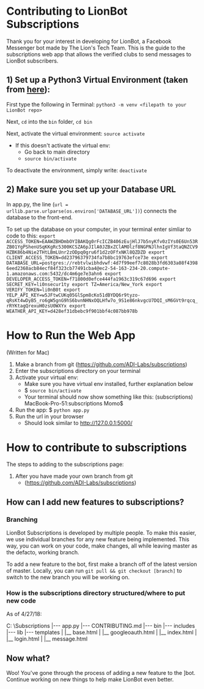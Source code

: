 # Contributing to LionBot Subscriptions

Thank you for your interest in developing for LionBot, a Facebook Messenger bot made by The Lion's Tech Team. This is the guide to the subscriptions web app that allows the verified clubs to send messages to LionBot subscribers.

## 1)  Set up a Python3 Virtual Environment (taken from [here](https://gist.github.com/pandafulmanda/730a9355e088a9970b18275cb9eadef3)):

First type the following in Terminal: 
`python3 -m venv <filepath to your LionBot repo>`

Next, `cd` into the `bin` folder,
`cd bin`

Next, activate the virtual environment: 
`source activate`
- If this doesn't activate the virtual env:
	- Go back to main directory
	- `source bin/activate`

To deactivate the environment, simply write: 
`deactivate `

## 2) Make sure you set up your Database URL

In app.py, the line (`url = urllib.parse.urlparse(os.environ['DATABASE_URL'])`) connects the database to the front-end.

To set up the database on your computer, in your terminal enter simliar to code to this:
`export ACCESS_TOKEN=EAAWZBHDmbOYIBAKQg0rFcICZB406zEujHlJ7b5nyKfv0zIYs0E6Un53RZB01YgPShenUSqKKgRc5300KCSZA6pJIlA0JZBxZClAMOlzf8NGPNJlhnIgVf3taQNZCV9HZBK86b4Nie2THtLBmLUnr2zODpq0gru6f1d2zOFfxNKl8QZDZD
export CLIENT_ACCESS_TOKEN=dd23796379734fa7b8bc19763efce73e
export DATABASE_URL=postgres://rebtvlwibhdvwf:4d7f99eef7c8028b3fd6303a08f43986eed2368acb84ecf84f323cb77491cba4@ec2-54-163-234-20.compute-1.amazonaws.com:5432/dc4m6ge7e3ahn6
export DEVELOPER_ACCESS_TOKEN=f71800d0efce444fa1963c319c67d696
export SECRET_KEY=li0nsecur1ty
export TZ=America/New_York
export VERIFY_TOKEN=li0nB0t
export YELP_API_KEY=w5JFtwCUKq05GlSpm8cKo51dBYDQ6r9tyzo-qRsKt4wDyB5_ro6gW5gnG9hS6bvnNHNxOQLHfw7o_9S1e86nkvgcU7DQI_sM6GVt9rqcq_rRYKtagQrexuH0zsU0WXYx
export WEATHER_API_KEY=d428ef31dbebc9f901bbf4c087bb978b`

# How to Run the Web App

(Written for Mac)
1. Make a branch from git (https://github.com/ADI-Labs/subscriptions)
2. Enter the subscriptions directory on your terminal
3. Activate your virtual env:
	- Make sure you have virtual env installed, further explanation below
	- $ `source bin/activate`
	- Your terminal should now show something like this:
		(subscriptions) MacBook-Pro-51:subscriptions Momo$ 
4. Run the app: $ `python app.py`
5. Run the url in your browser
	- Should look similar to http://127.0.0.1:5000/


# How to contribute to subscriptions

The steps to adding to the subscriptions page:

1. After you have made your own branch from git
	- (https://github.com/ADI-Labs/subscriptions)

## How can I add new features to subscriptions?

### Branching
LionBot Subscriptions is developed by multiple people. To make this easier, we use individual branches for any new feature being implemented. This way, you can work on your code, make changes, all while leaving master as the defacto, working branch.

To add a new feature to the bot, first make a branch off of the latest version of master. 
Locally, you can run `git pull && git checkout [branch]` to switch to the new branch you will be working on.

### How is the subscriptions directory structured/where to put new code

As of 4/27/18:

C: \Subscriptions
|--- app.py
|--- CONTRIBUTING.md
|--- bin
|--- includes
|--- lib
|--- templates
|	|__ base.html
| 	|__ googleoauth.html
|	|__ index.html
|	|__ login.html
| 	|__ message.html 

## Now what?
Woo! You've gone through the process of adding a new feature to the ]bot. Continue working on new things to help make LionBot even better.




